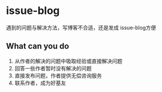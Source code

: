 # issue-blog

遇到的问题与解决方法，写博客不合适，还是发成 issue-blog方便

## What can you do

1. 从作者的解决的问题中吸取经验或直接解决问题
2. 回答一些作者暂时没有解决的问题
3. 直接发布问题，作者提供无偿咨询服务
4. 联系作者，成为好基友
